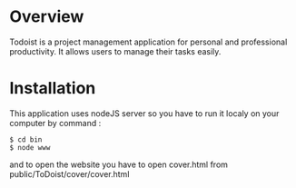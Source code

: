 Overview
========

Todoist is a project management application for personal and professional productivity. It allows users to manage their tasks easily.

Installation
============

This application uses nodeJS server so you have to run it localy on your computer by command : 
```
$ cd bin
$ node www 
```
and to open the website you have to open cover.html from public/ToDoist/cover/cover.html
